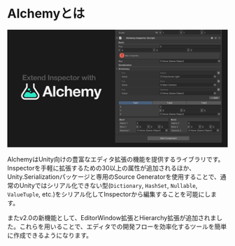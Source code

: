 # Alchemyとは

![header](../../images/header.png)

AlchemyはUnity向けの豊富なエディタ拡張の機能を提供するライブラリです。Inspectorを手軽に拡張するための30以上の属性が追加されるほか、Unity.Serializationパッケージと専用のSource Generatorを使用することで、通常のUnityではシリアル化できない型(`Dictionary`, `HashSet`, `Nullable`, `ValueTuple`, etc.)をシリアル化してInspectorから編集することを可能にします。

またv2.0の新機能として、EditorWindow拡張とHierarchy拡張が追加されました。これらを用いることで、エディタでの開発フローを効率化するツールを簡単に作成できるようになります。

